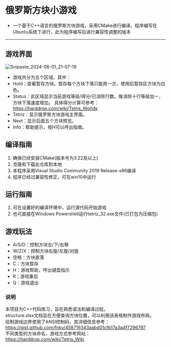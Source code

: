 # 俄罗斯方块小游戏
* 一个基于C++语言的俄罗斯方块游戏，采用CMake进行编译。程序编写在Ubuntu系统下进行，此为程序编写后进行兼容性调整的版本
-----------------------------
## 游戏界面
![Snipaste_2024-06-01_21-07-19](https://github.com/liyi-n/tetriz_win32/assets/153268142/35e0fced-8c8f-4cc0-bbc2-67061670bc6a)
* 游戏共分为五个区域，其中：
* Hold：查看暂存方块。暂存每个方块下落只能用一次，使用后暂存区方块为白色。
* Status：此区域显示当前游戏等级/得分/已消除行数。每消除十行等级加一，方块下落速度增加。
具体得分计算可参考：https://harddrop.com/wiki/Tetris_Worlds
* Tetriz：显示俄罗斯方块游戏主界面。
* Next：显示后面五个方块预览。
* Info：帮助提示，按H可以呼出指南。
## 编译指南
1. 确保已经安装CMake(版本号为3.22及以上)
2. 克隆和下载此仓库到本地
3. 本程序采用Visual Studio Community 2019 Release-x86编译
4. 程序已经过兼容性修正，可在win10中运行
## 运行指南
1. 可在设置好的编译环境中，运行源代码开始游戏
2. 也可直接在Windows Powershell运行tetriz_32.exe文件(已打包为压缩包)
## 游戏玩法
* A/S/D：控制方块左/下/右移
* W/Z/X：控制方块右旋/左旋/对旋
* 空格：方块直落
* C：方块暂存
* H：游戏帮助，呼出键盘指示
* R；游戏重启
* Q：游戏退出
### 说明
本项目为C++代码练习，旨在熟悉语法和编译过程。  
structure.xlsx文档旨在方便查询方块位置，可以利用该表格制作游戏布局。  
绘制游戏边界使用了ANSI控制码，其详细信息参考：https://gist.github.com/fnky/458719343aabd01cfb17a3a4f7296797  
不同类型的方块命名，游戏方式参考网站：https://harddrop.com/wiki/Tetris_Wiki  
